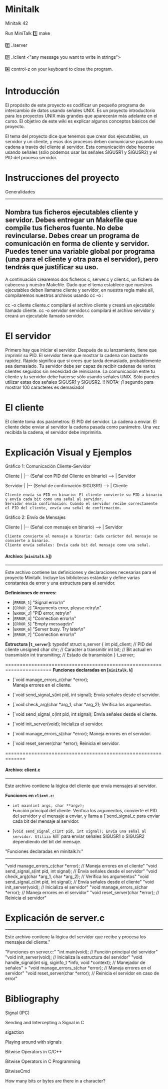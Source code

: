 # Minitalk
Minitalk 42

Run MiniTalk
1️⃣ make

2️⃣ ./server

3️⃣ ./client <name from the server> <"any message you want to write in strings">

4️⃣ control-z on your keyboard to close the program.


Introducción
====================================
El propósito de este proyecto es codificar un pequeño programa de intercambio de datos usando señales UNIX. Es un proyecto introductorio para los proyectos UNIX más grandes que aparecerán más adelante en el curso. El objetivo de este wiki es explicar algunos conceptos básicos del proyecto.

El tema del proyecto dice que tenemos que crear dos ejecutables, un servidor y un cliente, y esos dos procesos deben comunicarse pasando una cadena a través del cliente al servidor. Esta comunicación debe hacerse usando señales (sólo podemos usar las señales SIGUSR1 y SIGUSR2) y el PID del proceso servidor.

Instrucciones del proyecto
=================================
Generalidades
***********************************
Nombra tus ficheros ejecutables cliente y servidor.
Debes entregar un Makefile que compile tus ficheros fuente. No debe revincularse.
Debes crear un programa de comunicación en forma de cliente y servidor.
Puedes tener una variable global por programa (una para el cliente y otra para el servidor), pero tendrás que justificar su uso.
--------------------------------------------------------------------------------------------------------------------------------------
A continuación crearemos dos ficheros c, server.c y client.c, un fichero de cabecera y nuestro Makefile. Dado que el tema establece que nuestros ejecutables deben llamarse cliente y servidor, en nuestra regla make all, compilaremos nuestros archivos usando cc -o <nombre del ejecutable> <nombre del archivo c>:

cc -o cliente cliente.c compilará el archivo cliente y creará un ejecutable llamado cliente.
cc -o servidor servidor.c compilará el archivo servidor y creará un ejecutable llamado servidor.

El servidor
========================================
Primero hay que iniciar el servidor. Después de su lanzamiento, tiene que imprimir su PID.
El servidor tiene que mostrar la cadena con bastante rapidez. Rápido significa que si crees que tarda demasiado, probablemente sea demasiado.
Tu servidor debe ser capaz de recibir cadenas de varios clientes seguidos sin necesidad de reiniciarse.
La comunicación entre tu cliente y tu servidor debe hacerse sólo usando señales UNIX.
Sólo puedes utilizar estas dos señales SIGUSR1 y SIGUSR2.
‼️ NOTA: ¡1 segundo para mostrar 100 caracteres es demasiado!

El cliente
=========================================================
El cliente toma dos parámetros:
El PID del servidor.
La cadena a enviar.
El cliente debe enviar al servidor la cadena pasada como parámetro. Una vez recibida la cadena, el servidor debe imprimirla.

Explicación Visual y Ejemplos
============================================================
Gráfico 1: Comunicación Cliente-Servidor

Cliente
  |
  |-- (Señal con PID del Cliente en binario) -->
  |
Servidor

Servidor
  |
  |-- (Señal de confirmación SIGUSR1) -->
  |
Cliente

    Cliente envía su PID en binario: El cliente convierte su PID a binario y envía cada bit como una señal al servidor.
    Servidor envía confirmación: Cuando el servidor recibe correctamente el PID del cliente, envía una señal de confirmación.

Gráfico 2: Envío de Mensajes



Cliente
  |
  |-- (Señal con mensaje en binario) -->
  |
Servidor

    Cliente convierte el mensaje a binario: Cada carácter del mensaje se convierte a binario.
    Cliente envía señales: Envía cada bit del mensaje como una señal.


#### Archivo: [`minitalk.h`])
*************************************
Este archivo contiene las definiciones y declaraciones necesarias para el proyecto Minitalk. Incluye las bibliotecas estándar y define varias constantes de error y una estructura para el servidor.

**Definiciones de errores:**
- [`ERROR_1`] "Signal error\n"
- [`ERROR_2`] "Arguments error, please retry\n"
- [`ERROR_3`] "PID error, retry\n"
- [`ERROR_4`] "Connection error\n"
- [`ERROR_5`] "Empty message\n"
- [`ERROR_6`] "Server busy. Try later\n"
- [`ERROR_7`] "Connection error\n"

**Estructura [`t_server`]:**
typedef struct s_server
{
	int				pid_client;    // PID del cliente
	unsigned char	chr;           // Caracter a transmitir
	int				bit;           // Bit actual en transmisión
	int				transmiting;   // Estado de transmisión
}	t_server;

======================================================================
**Funciones declaradas en [`minitalk.h`]**

- [`void manage_errors_c(char *error);  
  Maneja errores en el cliente.
  
- [`void send_signal_s(int pid, int signal);
  Envía señales desde el servidor.
  
- [`void check_arg(char *arg_1, char *arg_2);
  Verifica los argumentos.
  
- [`void send_signal_c(int pid, int signal);
  Envía señales desde el cliente.
  
- [`void init_server(void);
  Inicializa el servidor.
  
- [`void manage_errors_s(char *error);
  Maneja errores en el servidor.
  
- [`void reset_server(char *error);
  Reinicia el servidor.

=============================================================
#### Archivo: client.c
***********************************
Este archivo contiene la lógica del cliente que envía mensajes al servidor.

**Funciones en `client.c`:**
- `int main(int argc, char **argv);`  
  Función principal del cliente. Verifica los argumentos, convierte el PID del servidor y el mensaje a enviar, y llama a [`send_signal_c para enviar cada bit del mensaje al servidor.

- [`void send_signal_c(int pid, int signal);
  Envía una señal al servidor. Utiliza `kill` para enviar señales SIGUSR1 o SIGUSR2 dependiendo del bit del mensaje.


"Funciones declaradas en minitalk.h:"
*******************************************
"void manage_errors_c(char *error);  // Maneja errores en el cliente" 
"void send_signal_s(int pid, int signal);  // Envía señales desde el servidor" 
 "void check_arg(char *arg_1, char *arg_2);  // Verifica los argumentos" 
 "void send_signal_c(int pid, int signal);  // Envía señales desde el cliente"
 "void init_server(void);  // Inicializa el servidor" 
 "void manage_errors_s(char *error);  // Maneja errores en el servidor" 
 "void reset_server(char *error);  // Reinicia el servidor"


# Explicación de server.c
**********************************
Este archivo contiene la lógica del servidor que recibe y procesa los mensajes del cliente."

"Funciones en server.c:" 
"int main(void);  // Función principal del servidor" 
 "void init_server(void);  // Inicializa la estructura del servidor" 
"void handle_signal(int sig, siginfo_t *info, void *context);  // Manejador de señales" >
"void manage_errors_s(char *error);  // Maneja errores en el servidor" 
"void reset_server(char *error);  // Reinicia el servidor en caso de error" 


Bibliography
=================================
Signal (IPC)

Sending and Intercepting a Signal in C

sigaction

Playing around with signals

Bitwise Operators in C/C++

Bitwise Operators in C Programming

BitwiseCmd

How many bits or bytes are there in a character?

